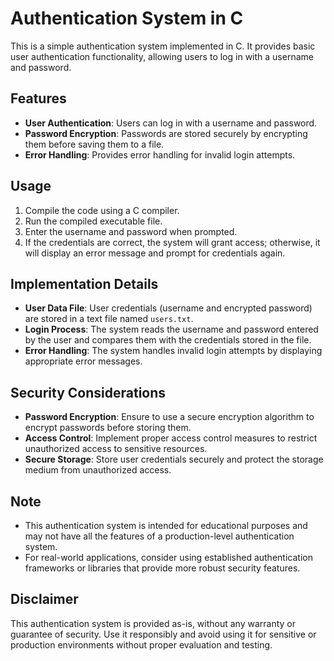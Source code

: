# Authentication System in C

This is a simple authentication system implemented in C. It provides basic user authentication functionality, allowing users to log in with a username and password.

## Features

- **User Authentication**: Users can log in with a username and password.
- **Password Encryption**: Passwords are stored securely by encrypting them before saving them to a file.
- **Error Handling**: Provides error handling for invalid login attempts.

## Usage

1. Compile the code using a C compiler.
2. Run the compiled executable file.
3. Enter the username and password when prompted.
4. If the credentials are correct, the system will grant access; otherwise, it will display an error message and prompt for credentials again.

## Implementation Details

- **User Data File**: User credentials (username and encrypted password) are stored in a text file named `users.txt`.
- **Login Process**: The system reads the username and password entered by the user and compares them with the credentials stored in the file.
- **Error Handling**: The system handles invalid login attempts by displaying appropriate error messages.

## Security Considerations

- **Password Encryption**: Ensure to use a secure encryption algorithm to encrypt passwords before storing them.
- **Access Control**: Implement proper access control measures to restrict unauthorized access to sensitive resources.
- **Secure Storage**: Store user credentials securely and protect the storage medium from unauthorized access.

## Note

- This authentication system is intended for educational purposes and may not have all the features of a production-level authentication system.
- For real-world applications, consider using established authentication frameworks or libraries that provide more robust security features.

## Disclaimer

This authentication system is provided as-is, without any warranty or guarantee of security. Use it responsibly and avoid using it for sensitive or production environments without proper evaluation and testing.


